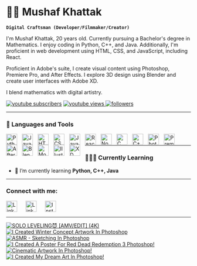 # 🏄‍♂️ Mushaf Khattak

**`Digital Craftsman (Developer/Filmmaker/Creator)`**

I'm Mushaf Khattak, 20 years old. Currently pursuing a Bachelor's degree in Mathematics. I enjoy coding in Python, C++, and Java. Additionally, I'm proficient in web development using HTML, CSS, and JavaScript, including React.

Proficient in Adobe's suite, I create visual content using Photoshop, Premiere Pro, and After Effects. I explore 3D design using Blender and create user interfaces with Adobe XD.

I blend mathematics with digital artistry.

<p align="left">
      <a href="https://www.youtube.com/@mushafalam">
         <img alt="youtube subscribers" title="Subscribe to my YouTube channel" src="https://custom-icon-badges.demolab.com/youtube/channel/subscribers/UCvNkM9g5cPN6OGpWt_Q4EPg?color=%23E05D44&label=SUBSCRIBE&logo=video&logoColor=white&style=for-the-badge&labelColor=CE4630"/></a> 
      </a>
      <a href="https://www.youtube.com/@mushafalam">
         <img alt="youtube views" title="YouTube views" src="https://custom-icon-badges.demolab.com/youtube/channel/views/UCvNkM9g5cPN6OGpWt_Q4EPg?color=%23E1AD0E&logo=eye&logoColor=white&style=for-the-badge&labelColor=C79600"/>
      </a>
      <a href="https://github.com/mushafkhan7?tab=followers">
         <img alt="followers" title="Follow me on Github" src="https://custom-icon-badges.demolab.com/github/followers/mushafkhan7?color=236ad3&labelColor=1155ba&style=for-the-badge&logo=person-add&label=Follow&logoColor=white"/>
      </a>
         
   </p>


---
### 🧰 Languages and Tools

<img align="left" alt="Python" width="30px" style="padding-right:10px;" src="https://cdn.jsdelivr.net/gh/devicons/devicon/icons/python/python-plain.svg" />
<img align="left" alt="Java" width="30px" style="padding-right:10px;" src="https://cdn.jsdelivr.net/gh/devicons/devicon/icons/java/java-original.svg"/>
<img align="left" alt="HTML" width="30px" style="padding-right:10px;" src="https://cdn.jsdelivr.net/gh/devicons/devicon/icons/html5/html5-plain.svg" />
<img align="left" alt="CSS" width="30px" style="padding-right:10px;" src="https://cdn.jsdelivr.net/gh/devicons/devicon/icons/css3/css3-plain.svg" />
<img align="left" alt="JavaScript" width="30px" style="padding-right:10px;" src="https://cdn.jsdelivr.net/gh/devicons/devicon/icons/javascript/javascript-plain.svg" />
<img align="left" alt="React" width="30px" style="padding-right:10px;" src="https://cdn.jsdelivr.net/gh/devicons/devicon/icons/react/react-original.svg" />
<img align="left" alt="NodeJS" width="30px" style="padding-right:10px;" src="https://cdn.jsdelivr.net/gh/devicons/devicon/icons/nodejs/nodejs-original.svg" />
<img align="left" alt="C" width="30px" style="padding-right:10px;" src="https://cdn.jsdelivr.net/gh/devicons/devicon@latest/icons/c/c-original.svg" />     
<img align="left" alt="C++" width="30px" style="padding-right:10px;" src="https://cdn.jsdelivr.net/gh/devicons/devicon@latest/icons/cplusplus/cplusplus-original.svg"/> 
<img align="left" alt="Photoshop" width="30px" style="padding-right:10px;" src="https://cdn.jsdelivr.net/gh/devicons/devicon@latest/icons/photoshop/photoshop-original.svg"/>
<img align="left" alt="Premiere Pro" width="30px" style="padding-right:10px;" src="https://cdn.jsdelivr.net/gh/devicons/devicon@latest/icons/premierepro/premierepro-original.svg"/> 
<img align="left" alt="After Effects" width="30px" style="padding-right:10px;" src="https://cdn.jsdelivr.net/gh/devicons/devicon@latest/icons/aftereffects/aftereffects-original.svg"/> 
<img align="left" alt="Blender" width="30px" style="padding-right:10px;" src="https://cdn.jsdelivr.net/gh/devicons/devicon@latest/icons/blender/blender-original.svg"/> 
<img align="left" alt="Mocha" width="30px" style="padding-right:10px;" src="https://cdn.jsdelivr.net/gh/devicons/devicon@latest/icons/mocha/mocha-original.svg"/> 
<img align="left" alt="Illustrator" width="30px" style="padding-right:10px;" src="https://cdn.jsdelivr.net/gh/devicons/devicon@latest/icons/illustrator/illustrator-plain.svg"/> 
<img align="left" alt="XD" width="30px" style="padding-right:10px;" src="https://cdn.jsdelivr.net/gh/devicons/devicon@latest/icons/xd/xd-original.svg"/>     
          
<br />
        

---
### 🧑🏻‍💻 Currently Learning

- 🌱 I’m currently learning **Python, C++, Java**
  
---

<h3 align="left">Connect with me:</h3>
<p align="left">
    <a href="https://linkedin.com/in/mushafkhan7" target="_blank">
        <img align="left" alt="LinkedIn" width="30px" style="padding-right:20px;" src="https://cdn.jsdelivr.net/gh/devicons/devicon@latest/icons/linkedin/linkedin-original.svg"/>         
    </a>
    <a href="https://fb.com/mushafkhan07" target="_blank">
        <img align="left" alt="LinkedIn" width="30px" style="padding-right:20px;" src="https://cdn.jsdelivr.net/gh/devicons/devicon@latest/icons/facebook/facebook-original.svg"/>
    </a>
    <a href="https://instagram.com/mushafkhan7" target="_blank">
        <img align="center" alt="Instagram" width="30px" style="padding-right:20px;" src="https://raw.githubusercontent.com/rahuldkjain/github-profile-readme-generator/master/src/images/icons/Social/instagram.svg" />
    </a>
   </p>

---

<!-- BEGIN YOUTUBE-CARDS -->
[![SOLO LEVELING😈 [AMV/EDIT] (4K)](https://ytcards.demolab.com/?id=cCeduaMkjGQ&title=SOLO+LEVELING%F0%9F%98%88+%5BAMV%2FEDIT%5D+%284K%29&lang=en&timestamp=1707725467&background_color=%230d1117&title_color=%23ffffff&stats_color=%23dedede&max_title_lines=1&width=250&border_radius=5 "SOLO LEVELING😈 [AMV/EDIT] (4K)")](https://www.youtube.com/watch?v=cCeduaMkjGQ)
[![I Created Winter Concept Artwork In Photoshop](https://ytcards.demolab.com/?id=nAKRUPX5GPs&title=I+Created+Winter+Concept+Artwork+In+Photoshop&lang=en&timestamp=1694680758&background_color=%230d1117&title_color=%23ffffff&stats_color=%23dedede&max_title_lines=1&width=250&border_radius=5 "I Created Winter Concept Artwork In Photoshop")](https://www.youtube.com/watch?v=nAKRUPX5GPs)
[![ASMR - Sketching In Photoshop](https://ytcards.demolab.com/?id=Af20ZHlQ0lk&title=ASMR+-+Sketching+In+Photoshop&lang=en&timestamp=1694515389&background_color=%230d1117&title_color=%23ffffff&stats_color=%23dedede&max_title_lines=1&width=250&border_radius=5 "ASMR - Sketching In Photoshop")](https://www.youtube.com/watch?v=Af20ZHlQ0lk)
[![I Created A Poster For Red Dead Redemption 3 Photoshop!](https://ytcards.demolab.com/?id=4S53gInRrAs&title=I+Created+A+Poster+For+Red+Dead+Redemption+3+Photoshop%21&lang=en&timestamp=1694002585&background_color=%230d1117&title_color=%23ffffff&stats_color=%23dedede&max_title_lines=1&width=250&border_radius=5 "I Created A Poster For Red Dead Redemption 3 Photoshop!")](https://www.youtube.com/watch?v=4S53gInRrAs)
[![Cinematic Artwork In Photoshop!](https://ytcards.demolab.com/?id=yEgeQupWY4c&title=Cinematic+Artwork+In+Photoshop%21&lang=en&timestamp=1693736236&background_color=%230d1117&title_color=%23ffffff&stats_color=%23dedede&max_title_lines=1&width=250&border_radius=5 "Cinematic Artwork In Photoshop!")](https://www.youtube.com/watch?v=yEgeQupWY4c)
[![I Created My Dream Art In Photoshop!](https://ytcards.demolab.com/?id=nXOfBvYANA4&title=I+Created+My+Dream+Art+In+Photoshop%21&lang=en&timestamp=1693484382&background_color=%230d1117&title_color=%23ffffff&stats_color=%23dedede&max_title_lines=1&width=250&border_radius=5 "I Created My Dream Art In Photoshop!")](https://www.youtube.com/watch?v=nXOfBvYANA4)
<!-- END YOUTUBE-CARDS -->
